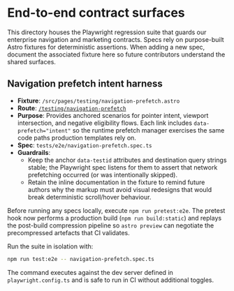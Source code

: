 # End-to-end contract surfaces

This directory houses the Playwright regression suite that guards our enterprise navigation and marketing
contracts. Specs rely on purpose-built Astro fixtures for deterministic assertions. When adding a new spec,
document the associated fixture here so future contributors understand the shared surfaces.

## Navigation prefetch intent harness

- **Fixture**: `/src/pages/testing/navigation-prefetch.astro`
- **Route**: [`/testing/navigation-prefetch`](http://127.0.0.1:43210/testing/navigation-prefetch)
- **Purpose**: Provides anchored scenarios for pointer intent, viewport intersection, and negative eligibility
  flows. Each link includes `data-prefetch="intent"` so the runtime prefetch manager exercises the same code
  paths production templates rely on.
- **Spec**: `tests/e2e/navigation-prefetch.spec.ts`
- **Guardrails**:
  - Keep the anchor `data-testid` attributes and destination query strings stable; the Playwright spec listens
    for them to assert that network prefetching occurred (or was intentionally skipped).
  - Retain the inline documentation in the fixture to remind future authors why the markup must avoid visual
    redesigns that would break deterministic scroll/hover behaviour.

Before running any specs locally, execute `npm run pretest:e2e`. The pretest
hook now performs a production build (`npm run build:static`) and replays the
post-build compression pipeline so `astro preview` can negotiate the precompressed
artefacts that CI validates.

Run the suite in isolation with:

```bash
npm run test:e2e -- navigation-prefetch.spec.ts
```

The command executes against the dev server defined in `playwright.config.ts` and is safe to run in CI without
additional toggles.
